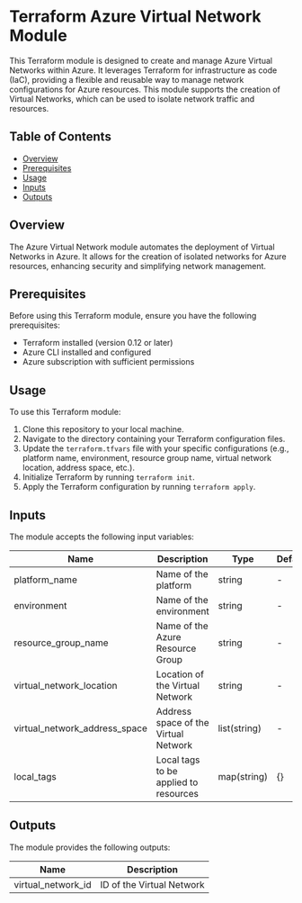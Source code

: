 # Terraform Azure Virtual Network Module

This Terraform module is designed to create and manage Azure Virtual Networks within Azure. It leverages Terraform for infrastructure as code (IaC), providing a flexible and reusable way to manage network configurations for Azure resources. This module supports the creation of Virtual Networks, which can be used to isolate network traffic and resources.

## Table of Contents

- [Overview](#overview)
- [Prerequisites](#prerequisites)
- [Usage](#usage)
- [Inputs](#inputs)
- [Outputs](#outputs)

## Overview

The Azure Virtual Network module automates the deployment of Virtual Networks in Azure. It allows for the creation of isolated networks for Azure resources, enhancing security and simplifying network management.

## Prerequisites

Before using this Terraform module, ensure you have the following prerequisites:

- Terraform installed (version 0.12 or later)
- Azure CLI installed and configured
- Azure subscription with sufficient permissions

## Usage

To use this Terraform module:

1. Clone this repository to your local machine.
2. Navigate to the directory containing your Terraform configuration files.
3. Update the `terraform.tfvars` file with your specific configurations (e.g., platform name, environment, resource group name, virtual network location, address space, etc.).
4. Initialize Terraform by running `terraform init`.
5. Apply the Terraform configuration by running `terraform apply`.

## Inputs

The module accepts the following input variables:

| Name                        | Description                                          | Type          | Default | Required |
|-----------------------------|------------------------------------------------------|---------------|---------|----------|
| platform_name               | Name of the platform                                 | string        | -       | Yes      |
| environment                 | Name of the environment                              | string        | -       | Yes      |
| resource_group_name         | Name of the Azure Resource Group                      | string        | -       | Yes      |
| virtual_network_location    | Location of the Virtual Network                      | string        | -       | Yes      |
| virtual_network_address_space | Address space of the Virtual Network               | list(string)  | -       | Yes      |
| local_tags                  | Local tags to be applied to resources                | map(string)   | {}      | No       |

## Outputs

The module provides the following outputs:

| Name                  | Description                                    |
|-----------------------|------------------------------------------------|
| virtual_network_id    | ID of the Virtual Network                      |

